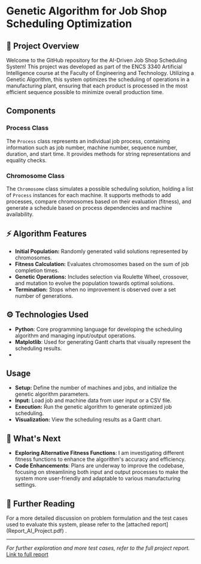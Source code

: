 # Genetic Algorithm for Job Shop Scheduling Optimization

## 🌟 Project Overview

Welcome to the GitHub repository for the AI-Driven Job Shop Scheduling System! This project was developed as part of the ENCS 3340 Artificial Intelligence course at the Faculty of Engineering and Technology. Utilizing a Genetic Algorithm, this system optimizes the scheduling of operations in a manufacturing plant, ensuring that each product is processed in the most efficient sequence possible to minimize overall production time.


## Components

### Process Class
The `Process` class represents an individual job process, containing information such as job number, machine number, sequence number, duration, and start time. It provides methods for string representations and equality checks.

### Chromosome Class
The `Chromosome` class simulates a possible scheduling solution, holding a list of `Process` instances for each machine. It supports methods to add processes, compare chromosomes based on their evaluation (fitness), and generate a schedule based on process dependencies and machine availability.

## ⚡ Algorithm Features
- **Initial Population:** Randomly generated valid solutions represented by chromosomes.
- **Fitness Calculation:** Evaluates chromosomes based on the sum of job completion times.
- **Genetic Operations:** Includes selection via Roulette Wheel, crossover, and mutation to evolve the population towards optimal solutions.
- **Termination:** Stops when no improvement is observed over a set number of generations.

## ⚙️ Technologies Used
- **Python**: Core programming language for developing the scheduling algorithm and managing input/output operations.
- **Matplotlib**: Used for generating Gantt charts that visually represent the scheduling results.
- 

## Usage
- **Setup:** Define the number of machines and jobs, and initialize the genetic algorithm parameters.
- **Input:** Load job and machine data from user input or a CSV file.
- **Execution:** Run the genetic algorithm to generate optimized job scheduling.
- **Visualization:** View the scheduling results as a Gantt chart.


## 🌱 What's Next

- **Exploring Alternative Fitness Functions**: I am investigating different fitness functions to enhance the algorithm's accuracy and efficiency.
- **Code Enhancements**: Plans are underway to improve the codebase, focusing on streamlining both input and output processes to make the system more user-friendly and adaptable to various manufacturing settings.

## 📖 Further Reading

For a more detailed discussion on problem formulation and the test cases used to evaluate this system, please refer to the [attached report] (Report_AI_Project.pdf) . 






---

*For further exploration and more test cases, refer to the full project report.* [Link to full report](#)

